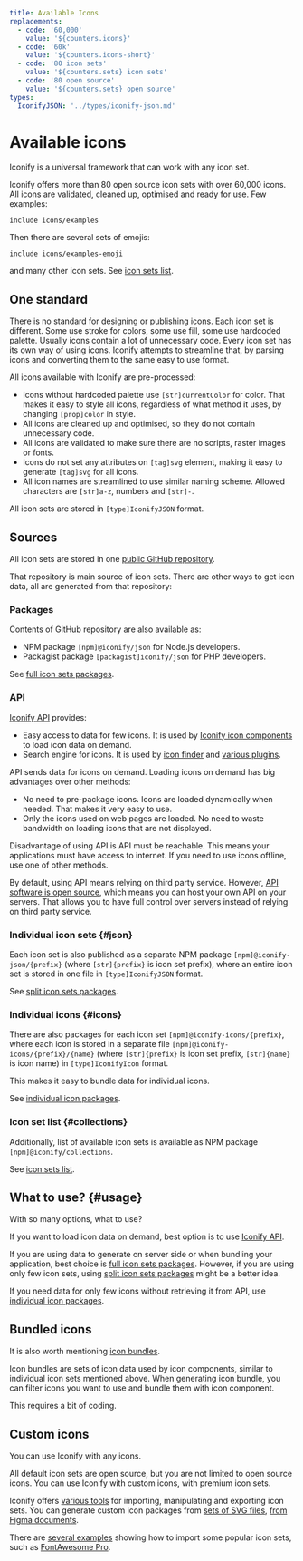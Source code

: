 ```yaml
title: Available Icons
replacements:
  - code: '60,000'
    value: '${counters.icons}'
  - code: '60k'
    value: '${counters.icons-short}'
  - code: '80 icon sets'
    value: '${counters.sets} icon sets'
  - code: '80 open source'
    value: '${counters.sets} open source'
types:
  IconifyJSON: '../types/iconify-json.md'
```

# Available icons

Iconify is a universal framework that can work with any icon set.

Iconify offers more than 80 open source icon sets with over 60,000 icons. All icons are validated, cleaned up, optimised and ready for use. Few examples:

`include icons/examples`

Then there are several sets of emojis:

`include icons/examples-emoji`

and many other icon sets. See [icon sets list](https://icon-sets.iconify.design/).

## One standard

There is no standard for designing or publishing icons. Each icon set is different. Some use stroke for colors, some use fill, some use hardcoded palette. Usually icons contain a lot of unnecessary code. Every icon set has its own way of using icons. Iconify attempts to streamline that, by parsing icons and converting them to the same easy to use format.

All icons available with Iconify are pre-processed:

- Icons without hardcoded palette use `[str]currentColor` for color. That makes it easy to style all icons, regardless of what method it uses, by changing `[prop]color` in style.
- All icons are cleaned up and optimised, so they do not contain unnecessary code.
- All icons are validated to make sure there are no scripts, raster images or fonts.
- Icons do not set any attributes on `[tag]svg` element, making it easy to generate `[tag]svg` for all icons.
- All icon names are streamlined to use similar naming scheme. Allowed characters are `[str]a-z`, numbers and `[str]-`.

All icon sets are stored in `[type]IconifyJSON` format.

## Sources

All icon sets are stored in one [public GitHub repository](https://github.com/iconify/icon-sets).

That repository is main source of icon sets. There are other ways to get icon data, all are generated from that repository:

### Packages

Contents of GitHub repository are also available as:

- NPM package `[npm]@iconify/json` for Node.js developers.
- Packagist package `[packagist]iconify/json` for PHP developers.

See [full icon sets packages](./all.md).

### API

[Iconify API](../api/index.md) provides:

- Easy access to data for few icons. It is used by [Iconify icon components](../icon-components/index.md) to load icon data on demand.
- Search engine for icons. It is used by [icon finder](../icon-finder/index.md) and [various plugins](../design/index.md).

API sends data for icons on demand. Loading icons on demand has big advantages over other methods:

- No need to pre-package icons. Icons are loaded dynamically when needed. That makes it very easy to use.
- Only the icons used on web pages are loaded. No need to waste bandwidth on loading icons that are not displayed.

Disadvantage of using API is API must be reachable. This means your applications must have access to internet. If you need to use icons offline, use one of other methods.

By default, using API means relying on third party service. However, [API software is open source](https://github.com/iconify/api.js), which means you can host your own API on your servers. That allows you to have full control over servers instead of relying on third party service.

### Individual icon sets {#json}

Each icon set is also published as a separate NPM package `[npm]@iconify-json/{prefix}` (where `[str]{prefix}` is icon set prefix), where an entire icon set is stored in one file in `[type]IconifyJSON` format.

See [split icon sets packages](./json.md).

### Individual icons {#icons}

There are also packages for each icon set `[npm]@iconify-icons/{prefix}`, where each icon is stored in a separate file `[npm]@iconify-icons/{prefix}/{name}` (where `[str]{prefix}` is icon set prefix, `[str]{name}` is icon name) in `[type]IconifyIcon` format.

This makes it easy to bundle data for individual icons.

See [individual icon packages](./icons.md).

### Icon set list {#collections}

Additionally, list of available icon sets is available as NPM package `[npm]@iconify/collections`.

See [icon sets list](./collections.md).

## What to use? {#usage}

With so many options, what to use?

If you want to load icon data on demand, best option is to use [Iconify API](../api/index.md).

If you are using data to generate on server side or when bundling your application, best choice is [full icon sets packages](./all.md). However, if you are using only few icon sets, using [split icon sets packages](./json.md) might be a better idea.

If you need data for only few icons without retrieving it from API, use [individual icon packages](./icons.md).

## Bundled icons

It is also worth mentioning [icon bundles](../icon-components/bundles/index.md).

Icon bundles are sets of icon data used by icon components, similar to individual icon sets mentioned above. When generating icon bundle, you can filter icons you want to use and bundle them with icon component.

This requires a bit of coding.

## Custom icons

You can use Iconify with any icons.

All default icon sets are open source, but you are not limited to open source icons. You can use Iconify with custom icons, with premium icon sets.

Iconify offers [various tools](../tools/index.md) for importing, manipulating and exporting icon sets. You can generate custom icon packages from [sets of SVG files](../tools/tools2/import/directory.md), [from Figma documents](../tools/tools2/import/figma/index.md).

There are [several examples](../tools/tools2/examples/index.md) showing how to import some popular icon sets, such as [FontAwesome Pro](../tools/tools2/examples/import-fa-pro.md).
